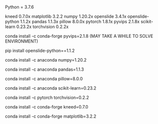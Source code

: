 Python = 3.7.6

kneed                     0.7.0x
matplotlib                3.2.2
numpy                     1.20.2x
openslide                 3.4.1x
openslide-python          1.1.2x
pandas                    1.1.3x
pillow                    8.0.0x
pytorch                   1.8.1x
pyvips                    2.1.8x
scikit-learn              0.23.2x
torchvision               0.2.2x





conda install -c conda-forge pyvips=2.1.8   (MAY TAKE A WHILE TO SOLVE ENVIRONMENT)

pip install openslide-python==1.1.2

conda install -c anaconda numpy=1.20.2

conda install -c anaconda pandas=1.1.3

conda install -c anaconda pillow=8.0.0

conda install -c anaconda scikit-learn=0.23.2

conda install -c pytorch torchvision=0.2.2

conda install -c conda-forge kneed=0.7.0

conda install -c conda-forge matplotlib=3.2.2
